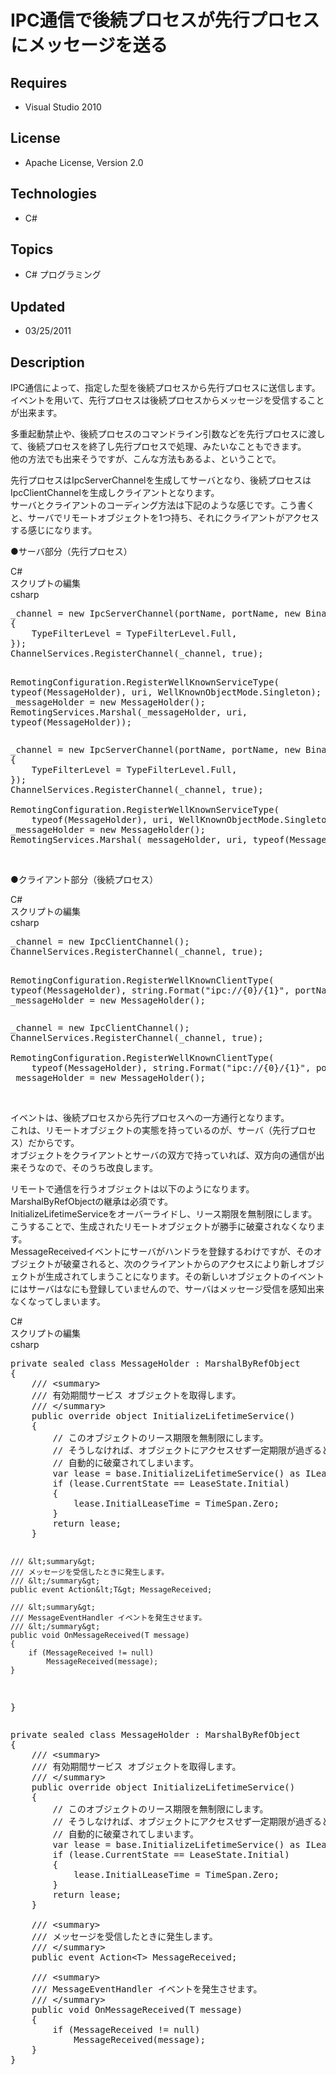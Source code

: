 # IPC通信で後続プロセスが先行プロセスにメッセージを送る
## Requires
- Visual Studio 2010
## License
- Apache License, Version 2.0
## Technologies
- C#
## Topics
- C# プログラミング
## Updated
- 03/25/2011
## Description

<p>IPC通信によって、指定した型を後続プロセスから先行プロセスに送信します。<br>
イベントを用いて、先行プロセスは後続プロセスからメッセージを受信することが出来ます。</p>
<p>多重起動禁止や、後続プロセスのコマンドライン引数などを先行プロセスに渡して、後続プロセスを終了し先行プロセスで処理、みたいなこともできます。<br>
他の方法でも出来そうですが、こんな方法もあるよ、ということで。</p>
<p>先行プロセスはIpcServerChannelを生成してサーバとなり、後続プロセスはIpcClientChannelを生成しクライアントとなります。<br>
サーバとクライアントのコーディング方法は下記のような感じです。こう書くと、サーバでリモートオブジェクトを1つ持ち、それにクライアントがアクセスする感じになります。</p>
<p>●サーバ部分（先行プロセス）</p>
<div class="scriptcode">
<div class="pluginEditHolder" pluginCommand="mceScriptCode">
<div class="title"><span>C#</span></div>
<div class="pluginEditHolderLink">スクリプトの編集</div>
<span class="hidden">csharp</span>
<pre class="hidden">_channel = new IpcServerChannel(portName, portName, new BinaryServerFormatterSinkProvider
{
	TypeFilterLevel = TypeFilterLevel.Full,
});
ChannelServices.RegisterChannel(_channel, true);

RemotingConfiguration.RegisterWellKnownServiceType(
	typeof(MessageHolder), uri, WellKnownObjectMode.Singleton);
_messageHolder = new MessageHolder();
RemotingServices.Marshal(_messageHolder, uri, typeof(MessageHolder));</pre>
<div class="preview">
<pre class="csharp">_channel&nbsp;=&nbsp;<span class="cs__keyword">new</span>&nbsp;IpcServerChannel(portName,&nbsp;portName,&nbsp;<span class="cs__keyword">new</span>&nbsp;BinaryServerFormatterSinkProvider&nbsp;
{&nbsp;
&nbsp;&nbsp;&nbsp;&nbsp;TypeFilterLevel&nbsp;=&nbsp;TypeFilterLevel.Full,&nbsp;
});&nbsp;
ChannelServices.RegisterChannel(_channel,&nbsp;<span class="cs__keyword">true</span>);&nbsp;
&nbsp;
RemotingConfiguration.RegisterWellKnownServiceType(&nbsp;
&nbsp;&nbsp;&nbsp;&nbsp;<span class="cs__keyword">typeof</span>(MessageHolder),&nbsp;uri,&nbsp;WellKnownObjectMode.Singleton);&nbsp;
_messageHolder&nbsp;=&nbsp;<span class="cs__keyword">new</span>&nbsp;MessageHolder();&nbsp;
RemotingServices.Marshal(_messageHolder,&nbsp;uri,&nbsp;<span class="cs__keyword">typeof</span>(MessageHolder));&nbsp;
</pre>
</div>
</div>
</div>
<div class="endscriptcode">&nbsp;</div>
<p>●クライアント部分（後続プロセス）</p>
<div class="scriptcode">
<div class="pluginEditHolder" pluginCommand="mceScriptCode">
<div class="title"><span>C#</span></div>
<div class="pluginEditHolderLink">スクリプトの編集</div>
<span class="hidden">csharp</span>
<pre class="hidden">_channel = new IpcClientChannel();
ChannelServices.RegisterChannel(_channel, true);

RemotingConfiguration.RegisterWellKnownClientType(
	typeof(MessageHolder), string.Format(&quot;ipc://{0}/{1}&quot;, portName, uri));
_messageHolder = new MessageHolder();</pre>
<div class="preview">
<pre class="csharp">_channel&nbsp;=&nbsp;<span class="cs__keyword">new</span>&nbsp;IpcClientChannel();&nbsp;
ChannelServices.RegisterChannel(_channel,&nbsp;<span class="cs__keyword">true</span>);&nbsp;
&nbsp;
RemotingConfiguration.RegisterWellKnownClientType(&nbsp;
&nbsp;&nbsp;&nbsp;&nbsp;<span class="cs__keyword">typeof</span>(MessageHolder),&nbsp;<span class="cs__keyword">string</span>.Format(<span class="cs__string">&quot;ipc://{0}/{1}&quot;</span>,&nbsp;portName,&nbsp;uri));&nbsp;
_messageHolder&nbsp;=&nbsp;<span class="cs__keyword">new</span>&nbsp;MessageHolder();&nbsp;
</pre>
</div>
</div>
</div>
<div class="endscriptcode">&nbsp;</div>
<p>イベントは、後続プロセスから先行プロセスへの一方通行となります。<br>
これは、リモートオブジェクトの実態を持っているのが、サーバ（先行プロセス）だからです。<br>
オブジェクトをクライアントとサーバの双方で持っていれば、双方向の通信が出来そうなので、そのうち改良します。</p>
<p>リモートで通信を行うオブジェクトは以下のようになります。<br>
MarshalByRefObjectの継承は必須です。<br>
InitializeLifetimeServiceをオーバーライドし、リース期限を無制限にします。こうすることで、生成されたリモートオブジェクトが勝手に破棄されなくなります。<br>
MessageReceivedイベントにサーバがハンドラを登録するわけですが、そのオブジェクトが破棄されると、次のクライアントからのアクセスにより新しオブジェクトが生成されてしまうことになります。その新しいオブジェクトのイベントにはサーバはなにも登録していませんので、サーバはメッセージ受信を感知出来なくなってしまいます。</p>
<div class="scriptcode">
<div class="pluginEditHolder" pluginCommand="mceScriptCode">
<div class="title"><span>C#</span></div>
<div class="pluginEditHolderLink">スクリプトの編集</div>
<span class="hidden">csharp</span>
<pre class="hidden">private sealed class MessageHolder : MarshalByRefObject
{
	/// &lt;summary&gt;
	/// 有効期間サービス オブジェクトを取得します。
	/// &lt;/summary&gt;
	public override object InitializeLifetimeService()
	{
		// このオブジェクトのリース期限を無制限にします。
		// そうしなければ、オブジェクトにアクセスせず一定期限が過ぎると
		// 自動的に破棄されてしまいます。
		var lease = base.InitializeLifetimeService() as ILease;
		if (lease.CurrentState == LeaseState.Initial)
		{
			lease.InitialLeaseTime = TimeSpan.Zero;
		}
		return lease;
	}

	/// &lt;summary&gt;
	/// メッセージを受信したときに発生します。
	/// &lt;/summary&gt;
	public event Action&lt;T&gt; MessageReceived;

	/// &lt;summary&gt;
	/// MessageEventHandler イベントを発生させます。
	/// &lt;/summary&gt;
	public void OnMessageReceived(T message)
	{
		if (MessageReceived != null)
			MessageReceived(message);
	}
}</pre>
<div class="preview">
<pre class="csharp"><span class="cs__keyword">private</span>&nbsp;<span class="cs__keyword">sealed</span>&nbsp;<span class="cs__keyword">class</span>&nbsp;MessageHolder&nbsp;:&nbsp;MarshalByRefObject&nbsp;
{&nbsp;
&nbsp;&nbsp;&nbsp;&nbsp;<span class="cs__com">///&nbsp;&lt;summary&gt;</span>&nbsp;
&nbsp;&nbsp;&nbsp;&nbsp;<span class="cs__com">///&nbsp;有効期間サービス&nbsp;オブジェクトを取得します。</span>&nbsp;
&nbsp;&nbsp;&nbsp;&nbsp;<span class="cs__com">///&nbsp;&lt;/summary&gt;</span>&nbsp;
&nbsp;&nbsp;&nbsp;&nbsp;<span class="cs__keyword">public</span>&nbsp;<span class="cs__keyword">override</span>&nbsp;<span class="cs__keyword">object</span>&nbsp;InitializeLifetimeService()&nbsp;
&nbsp;&nbsp;&nbsp;&nbsp;{&nbsp;
&nbsp;&nbsp;&nbsp;&nbsp;&nbsp;&nbsp;&nbsp;&nbsp;<span class="cs__com">//&nbsp;このオブジェクトのリース期限を無制限にします。</span>&nbsp;
&nbsp;&nbsp;&nbsp;&nbsp;&nbsp;&nbsp;&nbsp;&nbsp;<span class="cs__com">//&nbsp;そうしなければ、オブジェクトにアクセスせず一定期限が過ぎると</span>&nbsp;
&nbsp;&nbsp;&nbsp;&nbsp;&nbsp;&nbsp;&nbsp;&nbsp;<span class="cs__com">//&nbsp;自動的に破棄されてしまいます。</span>&nbsp;
&nbsp;&nbsp;&nbsp;&nbsp;&nbsp;&nbsp;&nbsp;&nbsp;var&nbsp;lease&nbsp;=&nbsp;<span class="cs__keyword">base</span>.InitializeLifetimeService()&nbsp;<span class="cs__keyword">as</span>&nbsp;ILease;&nbsp;
&nbsp;&nbsp;&nbsp;&nbsp;&nbsp;&nbsp;&nbsp;&nbsp;<span class="cs__keyword">if</span>&nbsp;(lease.CurrentState&nbsp;==&nbsp;LeaseState.Initial)&nbsp;
&nbsp;&nbsp;&nbsp;&nbsp;&nbsp;&nbsp;&nbsp;&nbsp;{&nbsp;
&nbsp;&nbsp;&nbsp;&nbsp;&nbsp;&nbsp;&nbsp;&nbsp;&nbsp;&nbsp;&nbsp;&nbsp;lease.InitialLeaseTime&nbsp;=&nbsp;TimeSpan.Zero;&nbsp;
&nbsp;&nbsp;&nbsp;&nbsp;&nbsp;&nbsp;&nbsp;&nbsp;}&nbsp;
&nbsp;&nbsp;&nbsp;&nbsp;&nbsp;&nbsp;&nbsp;&nbsp;<span class="cs__keyword">return</span>&nbsp;lease;&nbsp;
&nbsp;&nbsp;&nbsp;&nbsp;}&nbsp;
&nbsp;
&nbsp;&nbsp;&nbsp;&nbsp;<span class="cs__com">///&nbsp;&lt;summary&gt;</span>&nbsp;
&nbsp;&nbsp;&nbsp;&nbsp;<span class="cs__com">///&nbsp;メッセージを受信したときに発生します。</span>&nbsp;
&nbsp;&nbsp;&nbsp;&nbsp;<span class="cs__com">///&nbsp;&lt;/summary&gt;</span>&nbsp;
&nbsp;&nbsp;&nbsp;&nbsp;<span class="cs__keyword">public</span>&nbsp;<span class="cs__keyword">event</span>&nbsp;Action&lt;T&gt;&nbsp;MessageReceived;&nbsp;
&nbsp;
&nbsp;&nbsp;&nbsp;&nbsp;<span class="cs__com">///&nbsp;&lt;summary&gt;</span>&nbsp;
&nbsp;&nbsp;&nbsp;&nbsp;<span class="cs__com">///&nbsp;MessageEventHandler&nbsp;イベントを発生させます。</span>&nbsp;
&nbsp;&nbsp;&nbsp;&nbsp;<span class="cs__com">///&nbsp;&lt;/summary&gt;</span>&nbsp;
&nbsp;&nbsp;&nbsp;&nbsp;<span class="cs__keyword">public</span>&nbsp;<span class="cs__keyword">void</span>&nbsp;OnMessageReceived(T&nbsp;message)&nbsp;
&nbsp;&nbsp;&nbsp;&nbsp;{&nbsp;
&nbsp;&nbsp;&nbsp;&nbsp;&nbsp;&nbsp;&nbsp;&nbsp;<span class="cs__keyword">if</span>&nbsp;(MessageReceived&nbsp;!=&nbsp;<span class="cs__keyword">null</span>)&nbsp;
&nbsp;&nbsp;&nbsp;&nbsp;&nbsp;&nbsp;&nbsp;&nbsp;&nbsp;&nbsp;&nbsp;&nbsp;MessageReceived(message);&nbsp;
&nbsp;&nbsp;&nbsp;&nbsp;}&nbsp;
}&nbsp;
</pre>
</div>
</div>
</div>
<div class="endscriptcode">&nbsp;</div>
